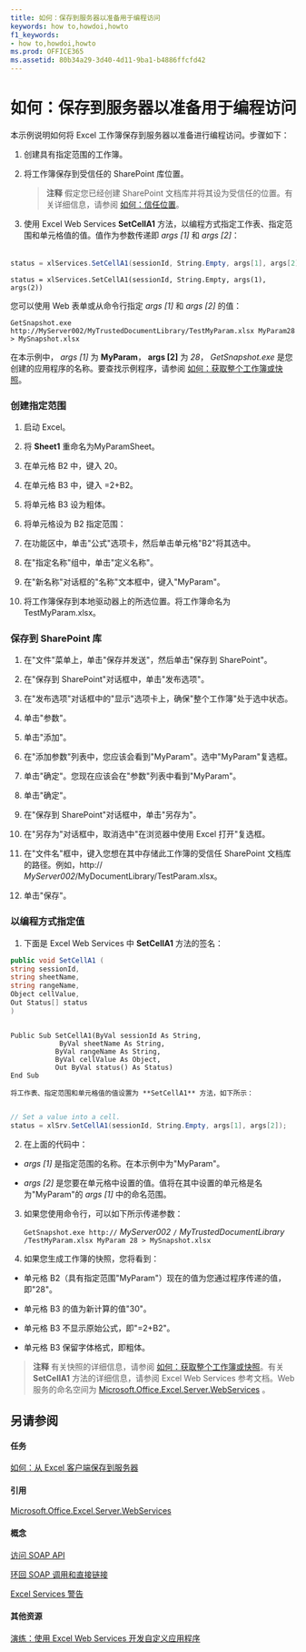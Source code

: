 ```yaml
---
title: 如何：保存到服务器以准备用于编程访问
keywords: how to,howdoi,howto
f1_keywords:
- how to,howdoi,howto
ms.prod: OFFICE365
ms.assetid: 80b34a29-3d40-4d11-9ba1-b4886ffcfd42
---
```



# 如何：保存到服务器以准备用于编程访问

本示例说明如何将 Excel 工作簿保存到服务器以准备进行编程访问。步骤如下：
  
    
    


1. 创建具有指定范围的工作簿。
    
  
2. 将工作簿保存到受信任的 SharePoint 库位置。 
    
    > **注释**
      > 假定您已经创建 SharePoint 文档库并将其设为受信任的位置。有关详细信息，请参阅 [如何：信任位置](how-to-trust-a-location.md)。 
3. 使用 Excel Web Services **SetCellA1** 方法，以编程方式指定工作表、指定范围和单元格值的值。值作为参数传递即 _args [1]_ 和 _args [2]_：
    
  ```cs
  
status = xlServices.SetCellA1(sessionId, String.Empty, args[1], args[2]);
  ```


  ```VB.net
  status = xlServices.SetCellA1(sessionId, String.Empty, args(1), args(2))
  ```


您可以使用 Web 表单或从命令行指定  _args [1]_ 和 _args [2]_ 的值：
  
    
    




```
GetSnapshot.exe http://MyServer002/MyTrustedDocumentLibrary/TestMyParam.xlsx MyParam28 > MySnapshot.xlsx 
```

在本示例中， _args [1]_ 为 **MyParam**， **args [2]** 为 _28_， _GetSnapshot.exe_ 是您创建的应用程序的名称。要查找示例程序，请参阅 [如何：获取整个工作簿或快照](how-to-get-an-entire-workbook-or-a-snapshot.md)。
### 创建指定范围


1. 启动 Excel。
    
  
2. 将 **Sheet1** 重命名为MyParamSheet。
    
  
3. 在单元格 B2 中，键入 20。
    
  
4. 在单元格 B3 中，键入 =2+B2。
    
  
5. 将单元格 B3 设为粗体。
    
  
6. 将单元格设为 B2 指定范围： 
    
1. 在功能区中，单击"公式"选项卡，然后单击单元格"B2"将其选中。
    
  
2. 在"指定名称"组中，单击"定义名称"。
    
  
3. 在"新名称"对话框的"名称"文本框中，键入"MyParam"。
    
  
7. 将工作簿保存到本地驱动器上的所选位置。将工作簿命名为 TestMyParam.xlsx。 
    
  

### 保存到 SharePoint 库


1. 在"文件"菜单上，单击"保存并发送"，然后单击"保存到 SharePoint"。 
    
  
2. 在"保存到 SharePoint"对话框中，单击"发布选项"。
    
  
3. 在"发布选项"对话框中的"显示"选项卡上，确保"整个工作簿"处于选中状态。
    
  
4. 单击"参数"。 
    
  
5. 单击"添加"。
    
  
6. 在"添加参数"列表中，您应该会看到"MyParam"。选中"MyParam"复选框。
    
  
7. 单击"确定"。您现在应该会在"参数"列表中看到"MyParam"。
    
  
8. 单击"确定"。
    
  
9. 在"保存到 SharePoint"对话框中，单击"另存为"。
    
  
10. 在"另存为"对话框中，取消选中"在浏览器中使用 Excel 打开"复选框。
    
  
11. 在"文件名"框中，键入您想在其中存储此工作簿的受信任 SharePoint 文档库的路径。例如，http:// _MyServer002_/MyDocumentLibrary/TestParam.xlsx。
    
  
12. 单击"保存"。
    
  

### 以编程方式指定值


1. 下面是 Excel Web Services 中 **SetCellA1** 方法的签名：
    
  ```cs
  public void SetCellA1 (
string sessionId,
string sheetName,
string rangeName,
Object cellValue,
Out Status[] status
)
  ```


  ```VB.net
  
Public Sub SetCellA1(ByVal sessionId As String,
              ByVal sheetName As String, 
             ByVal rangeName As String, 
             ByVal cellValue As Object, 
             Out ByVal status() As Status)
End Sub
  ```


    将工作表、指定范围和单元格值的值设置为 **SetCellA1** 方法，如下所示：
    


  ```cs
  
// Set a value into a cell.
status = xlSrv.SetCellA1(sessionId, String.Empty, args[1], args[2]);

  ```

2. 在上面的代码中： 
    
  -  _args [1]_ 是指定范围的名称。在本示例中为"MyParam"。
    
  
  -  _args [2]_ 是您要在单元格中设置的值。值将在其中设置的单元格是名为"MyParam"的 _args [1]_ 中的命名范围。
    
  
3. 如果您使用命令行，可以如下所示传递参数：
    
     `GetSnapshot.exe http://` _MyServer002_ `/` _MyTrustedDocumentLibrary_ `/TestMyParam.xlsx MyParam 28 > MySnapshot.xlsx`
    
  
4. 如果您生成工作簿的快照，您将看到： 
    
  - 单元格 B2（具有指定范围"MyParam"）现在的值为您通过程序传递的值，即"28"。
    
  
  - 单元格 B3 的值为新计算的值"30"。
    
  
  - 单元格 B3 不显示原始公式，即"=2+B2"。
    
  
  - 单元格 B3 保留字体格式，即粗体。
    
  

> **注释**
> 有关快照的详细信息，请参阅 [如何：获取整个工作簿或快照](how-to-get-an-entire-workbook-or-a-snapshot.md)。有关 **SetCellA1** 方法的详细信息，请参阅 Excel Web Services 参考文档。Web 服务的命名空间为 [Microsoft.Office.Excel.Server.WebServices](https://msdn.microsoft.com/library/Microsoft.Office.Excel.Server.WebServices.aspx) 。
  
    
    


## 另请参阅


#### 任务


  
    
    
 [如何：从 Excel 客户端保存到服务器](how-to-save-from-excel-client-to-the-server.md)
#### 引用


  
    
    
 [Microsoft.Office.Excel.Server.WebServices](https://msdn.microsoft.com/library/Microsoft.Office.Excel.Server.WebServices.aspx)
#### 概念


  
    
    
 [访问 SOAP API](accessing-the-soap-api.md)
  
    
    
 [环回 SOAP 调用和直接链接](loop-back-soap-calls-and-direct-linking.md)
  
    
    
 [Excel Services 警告](excel-services-alerts.md)
#### 其他资源


  
    
    
 [演练：使用 Excel Web Services 开发自定义应用程序](walkthrough-developing-a-custom-application-using-excel-web-services.md)
